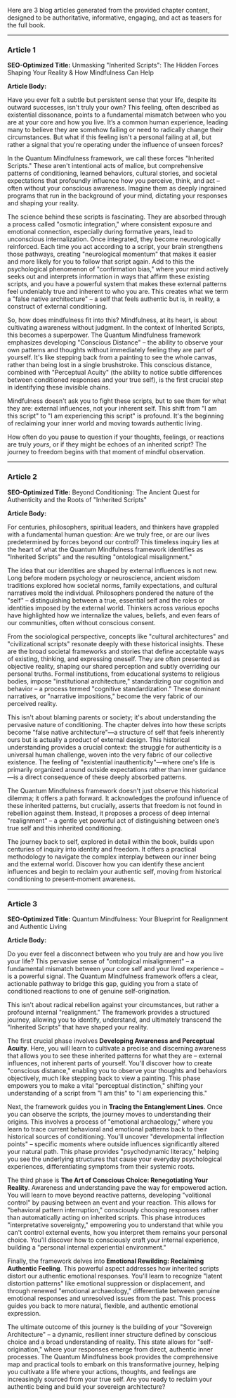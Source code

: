 Here are 3 blog articles generated from the provided chapter content, designed to be authoritative, informative, engaging, and act as teasers for the full book.

---

### Article 1

**SEO-Optimized Title:** Unmasking "Inherited Scripts": The Hidden Forces Shaping Your Reality & How Mindfulness Can Help

**Article Body:**

Have you ever felt a subtle but persistent sense that your life, despite its outward successes, isn't truly your own? This feeling, often described as existential dissonance, points to a fundamental mismatch between who you are at your core and how you live. It’s a common human experience, leading many to believe they are somehow failing or need to radically change their circumstances. But what if this feeling isn't a personal failing at all, but rather a signal that you're operating under the influence of unseen forces?

In the Quantum Mindfulness framework, we call these forces "Inherited Scripts." These aren't intentional acts of malice, but comprehensive patterns of conditioning, learned behaviors, cultural stories, and societal expectations that profoundly influence how you perceive, think, and act – often without your conscious awareness. Imagine them as deeply ingrained programs that run in the background of your mind, dictating your responses and shaping your reality.

The science behind these scripts is fascinating. They are absorbed through a process called "osmotic integration," where consistent exposure and emotional connection, especially during formative years, lead to unconscious internalization. Once integrated, they become neurologically reinforced. Each time you act according to a script, your brain strengthens those pathways, creating "neurological momentum" that makes it easier and more likely for you to follow that script again. Add to this the psychological phenomenon of "confirmation bias," where your mind actively seeks out and interprets information in ways that affirm these existing scripts, and you have a powerful system that makes these external patterns feel undeniably true and inherent to who you are. This creates what we term a "false native architecture" – a self that feels authentic but is, in reality, a construct of external conditioning.

So, how does mindfulness fit into this? Mindfulness, at its heart, is about cultivating awareness without judgment. In the context of Inherited Scripts, this becomes a superpower. The Quantum Mindfulness framework emphasizes developing "Conscious Distance" – the ability to observe your own patterns and thoughts without immediately feeling they are part of yourself. It's like stepping back from a painting to see the whole canvas, rather than being lost in a single brushstroke. This conscious distance, combined with "Perceptual Acuity" (the ability to notice subtle differences between conditioned responses and your true self), is the first crucial step in identifying these invisible chains.

Mindfulness doesn't ask you to fight these scripts, but to see them for what they are: external influences, not your inherent self. This shift from "I am this script" to "I am experiencing this script" is profound. It's the beginning of reclaiming your inner world and moving towards authentic living.

How often do you pause to question if your thoughts, feelings, or reactions are truly *yours*, or if they might be echoes of an inherited script? The journey to freedom begins with that moment of mindful observation.

---

### Article 2

**SEO-Optimized Title:** Beyond Conditioning: The Ancient Quest for Authenticity and the Roots of "Inherited Scripts"

**Article Body:**

For centuries, philosophers, spiritual leaders, and thinkers have grappled with a fundamental human question: Are we truly free, or are our lives predetermined by forces beyond our control? This timeless inquiry lies at the heart of what the Quantum Mindfulness framework identifies as "Inherited Scripts" and the resulting "ontological misalignment."

The idea that our identities are shaped by external influences is not new. Long before modern psychology or neuroscience, ancient wisdom traditions explored how societal norms, family expectations, and cultural narratives mold the individual. Philosophers pondered the nature of the "self" – distinguishing between a true, essential self and the roles or identities imposed by the external world. Thinkers across various epochs have highlighted how we internalize the values, beliefs, and even fears of our communities, often without conscious consent.

From the sociological perspective, concepts like "cultural architectures" and "civilizational scripts" resonate deeply with these historical insights. These are the broad societal frameworks and stories that define acceptable ways of existing, thinking, and expressing oneself. They are often presented as objective reality, shaping our shared perception and subtly overriding our personal truths. Formal institutions, from educational systems to religious bodies, impose "institutional architecture," standardizing our cognition and behavior – a process termed "cognitive standardization." These dominant narratives, or "narrative impositions," become the very fabric of our perceived reality.

This isn't about blaming parents or society; it's about understanding the pervasive nature of conditioning. The chapter delves into how these scripts become "false native architecture"—a structure of self that feels inherently ours but is actually a product of external design. This historical understanding provides a crucial context: the struggle for authenticity is a universal human challenge, woven into the very fabric of our collective existence. The feeling of "existential inauthenticity"—where one's life is primarily organized around outside expectations rather than inner guidance—is a direct consequence of these deeply absorbed patterns.

The Quantum Mindfulness framework doesn't just observe this historical dilemma; it offers a path forward. It acknowledges the profound influence of these inherited patterns, but crucially, asserts that freedom is not found in rebellion against them. Instead, it proposes a process of deep internal "realignment" – a gentle yet powerful act of distinguishing between one’s true self and this inherited conditioning.

The journey back to self, explored in detail within the book, builds upon centuries of inquiry into identity and freedom. It offers a practical methodology to navigate the complex interplay between our inner being and the external world. Discover how you can identify these ancient influences and begin to reclaim your authentic self, moving from historical conditioning to present-moment awareness.

---

### Article 3

**SEO-Optimized Title:** Quantum Mindfulness: Your Blueprint for Realignment and Authentic Living

**Article Body:**

Do you ever feel a disconnect between who you truly are and how you live your life? This pervasive sense of "ontological misalignment" – a fundamental mismatch between your core self and your lived experience – is a powerful signal. The Quantum Mindfulness framework offers a clear, actionable pathway to bridge this gap, guiding you from a state of conditioned reactions to one of genuine self-origination.

This isn't about radical rebellion against your circumstances, but rather a profound internal "realignment." The framework provides a structured journey, allowing you to identify, understand, and ultimately transcend the "Inherited Scripts" that have shaped your reality.

The first crucial phase involves **Developing Awareness and Perceptual Acuity**. Here, you will learn to cultivate a precise and discerning awareness that allows you to see these inherited patterns for what they are – external influences, not inherent parts of yourself. You'll discover how to create "conscious distance," enabling you to observe your thoughts and behaviors objectively, much like stepping back to view a painting. This phase empowers you to make a vital "perceptual distinction," shifting your understanding of a script from "I am this" to "I am experiencing this."

Next, the framework guides you in **Tracing the Entanglement Lines**. Once you can observe the scripts, the journey moves to understanding their origins. This involves a process of "emotional archaeology," where you learn to trace current behavioral and emotional patterns back to their historical sources of conditioning. You'll uncover "developmental inflection points" – specific moments where outside influences significantly altered your natural path. This phase provides "psychodynamic literacy," helping you see the underlying structures that cause your everyday psychological experiences, differentiating symptoms from their systemic roots.

The third phase is **The Art of Conscious Choice: Renegotiating Your Reality**. Awareness and understanding pave the way for empowered action. You will learn to move beyond reactive patterns, developing "volitional control" by pausing between an event and your reaction. This allows for "behavioral pattern interruption," consciously choosing responses rather than automatically acting on inherited scripts. This phase introduces "interpretative sovereignty," empowering you to understand that while you can't control external events, how you interpret them remains your personal choice. You'll discover how to consciously craft your internal experience, building a "personal internal experiential environment."

Finally, the framework delves into **Emotional Rewilding: Reclaiming Authentic Feeling**. This powerful aspect addresses how inherited scripts distort our authentic emotional responses. You'll learn to recognize "latent distortion patterns" like emotional suppression or displacement, and through renewed "emotional archaeology," differentiate between genuine emotional responses and unresolved issues from the past. This process guides you back to more natural, flexible, and authentic emotional expression.

The ultimate outcome of this journey is the building of your "Sovereign Architecture" – a dynamic, resilient inner structure defined by conscious choice and a broad understanding of reality. This state allows for "self-origination," where your responses emerge from direct, authentic inner processes. The Quantum Mindfulness book provides the comprehensive map and practical tools to embark on this transformative journey, helping you cultivate a life where your actions, thoughts, and feelings are increasingly sourced from your true self. Are you ready to reclaim your authentic being and build your sovereign architecture?